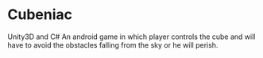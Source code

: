 # Cubeniac
Unity3D and C#
An android game in which player controls the cube and will have to avoid the obstacles falling from the sky or he will perish.
